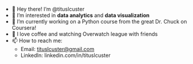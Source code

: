 - 👋 Hey there! I’m @tituslcuster
- 👀 I’m interested in **data analytics** and **data visualization**
- 🐍 I’m currently working on a Python course from the great Dr. Chuck on Coursera!
- 💞️ I love coffee and watching Overwatch league with friends
- 📫 How to reach me: 
  -   Email: tituslcuster@gmail.com
  -   LinkedIn: linkedin.com/in/tituslcuster

<!---
tituslcuster/tituslcuster is a ✨ special ✨ repository because its `README.md` (this file) appears on your GitHub profile.
You can click the Preview link to take a look at your changes.
--->
